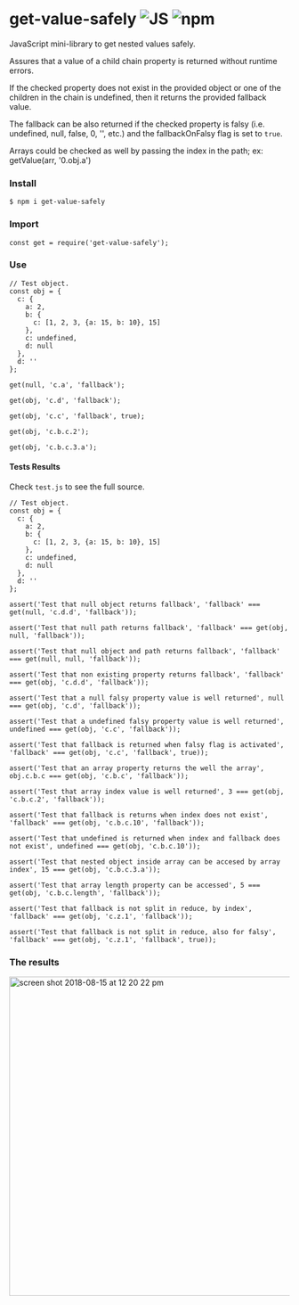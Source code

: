 # get-value-safely ![JS](https://img.shields.io/badge/ES-6-green.svg) ![npm](https://img.shields.io/badge/npm-5.6.x-blue.svg) 
JavaScript mini-library to get nested values safely.

Assures that a value of a child chain property is returned without runtime errors.

If the checked property does not exist in the provided object or one of the children in the chain
is undefined, then it returns the provided fallback value.

The fallback can be also returned if the checked property is falsy (i.e. undefined, null, false, 0, '', etc.)
and the fallbackOnFalsy flag is set to `true`.

Arrays could be checked as well by passing the index in the path; ex: getValue(arr, '0.obj.a')

### Install

```
$ npm i get-value-safely
```

### Import

```
const get = require('get-value-safely');
```

### Use

```
// Test object.
const obj = {
  c: {
    a: 2,
    b: {
      c: [1, 2, 3, {a: 15, b: 10}, 15]
    },
    c: undefined,
    d: null
  },
  d: ''
};

get(null, 'c.a', 'fallback');

get(obj, 'c.d', 'fallback');

get(obj, 'c.c', 'fallback', true);

get(obj, 'c.b.c.2');

get(obj, 'c.b.c.3.a');

```

#### Tests Results

Check `test.js` to see the full source.

```
// Test object.
const obj = {
  c: {
    a: 2,
    b: {
      c: [1, 2, 3, {a: 15, b: 10}, 15]
    },
    c: undefined,
    d: null
  },
  d: ''
};

assert('Test that null object returns fallback', 'fallback' === get(null, 'c.d.d', 'fallback'));

assert('Test that null path returns fallback', 'fallback' === get(obj, null, 'fallback'));

assert('Test that null object and path returns fallback', 'fallback' === get(null, null, 'fallback'));

assert('Test that non existing property returns fallback', 'fallback' === get(obj, 'c.d.d', 'fallback'));

assert('Test that a null falsy property value is well returned', null === get(obj, 'c.d', 'fallback'));

assert('Test that a undefined falsy property value is well returned', undefined === get(obj, 'c.c', 'fallback'));

assert('Test that fallback is returned when falsy flag is activated', 'fallback' === get(obj, 'c.c', 'fallback', true));

assert('Test that an array property returns the well the array', obj.c.b.c === get(obj, 'c.b.c', 'fallback'));

assert('Test that array index value is well returned', 3 === get(obj, 'c.b.c.2', 'fallback'));

assert('Test that fallback is returns when index does not exist', 'fallback' === get(obj, 'c.b.c.10', 'fallback'));

assert('Test that undefined is returned when index and fallback does not exist', undefined === get(obj, 'c.b.c.10'));

assert('Test that nested object inside array can be accesed by array index', 15 === get(obj, 'c.b.c.3.a'));

assert('Test that array length property can be accessed', 5 === get(obj, 'c.b.c.length', 'fallback'));

assert('Test that fallback is not split in reduce, by index', 'fallback' === get(obj, 'c.z.1', 'fallback'));

assert('Test that fallback is not split in reduce, also for falsy', 'fallback' === get(obj, 'c.z.1', 'fallback', true));
```
### The results
<img width="573" alt="screen shot 2018-08-15 at 12 20 22 pm" src="https://user-images.githubusercontent.com/26199384/44143971-0d5be58c-a086-11e8-837b-a9be4532e0d5.png">

